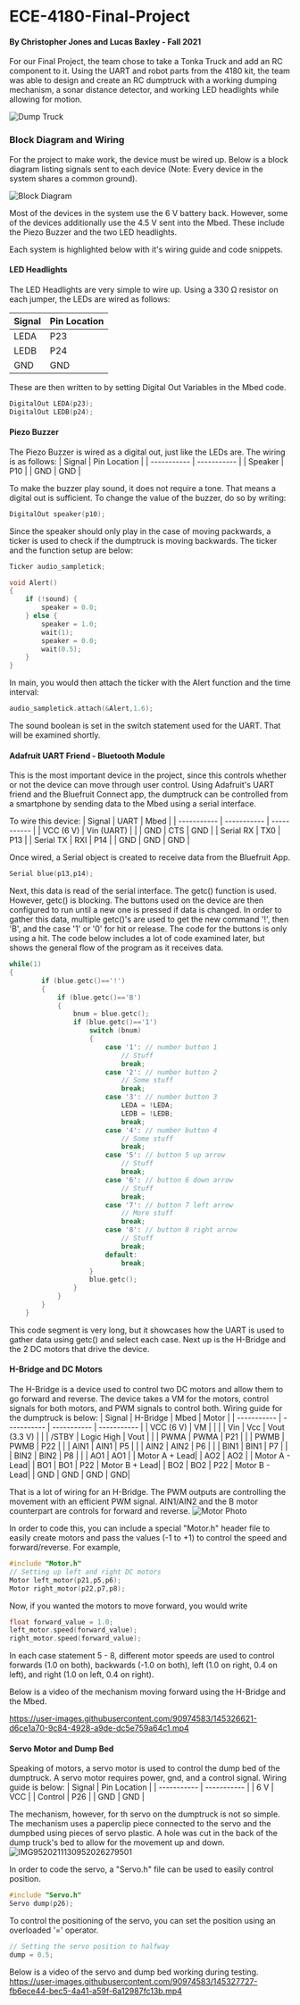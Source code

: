 # ECE-4180-Final-Project
#### By Christopher Jones and Lucas Baxley - Fall 2021

For our Final Project, the team chose to take a Tonka Truck and add an RC component to it. Using the UART and robot parts from the 4180 kit, the team was able to design and create an RC dumptruck with a working dumping mechanism, a sonar distance detector, and working LED headlights while allowing for motion.

![Dump Truck](dump_truck_photo.jpg)

### Block Diagram and Wiring

For the project to make work, the device must be wired up. Below is a block diagram listing signals sent to each device (Note: Every device in the system shares a common ground).

![Block Diagram](4180_Block_diagram.png)

Most of the devices in the system use the 6 V battery back. However, some of the devices additionally use the 4.5 V sent into the Mbed. These include the Piezo Buzzer and the two LED headlights.

Each system is highlighted below with it's wiring guide and code snippets.

#### LED Headlights

The LED Headlights are very simple to wire up. Using a 330 Ω resistor on each jumper, the LEDs are wired as follows:

| Signal      | Pin Location |
| ----------- | ----------- |
| LEDA      | P23       |
| LEDB   | P24        |
| GND   | GND        |

These are then written to by setting Digital Out Variables in the Mbed code. 
``` cpp
DigitalOut LEDA(p23);
DigitalOut LEDB(p24);
```


#### Piezo Buzzer

The Piezo Buzzer is wired as a digital out, just like the LEDs are. The wiring is as follows:
| Signal      | Pin Location |
| ----------- | ----------- |
| Speaker      | P10       |
| GND   | GND        |

To make the buzzer play sound, it does not require a tone. That means a digital out is sufficient. To change the value of the buzzer, do so by writing: 
``` cpp
DigitalOut speaker(p10);
```
Since the speaker should only play in the case of moving packwards, a ticker is used to check if the dumptruck is moving backwards. The ticker and the function setup are below:

``` cpp
Ticker audio_sampletick;

void Alert()
{
    if (!sound) {
        speaker = 0.0;
    } else {
        speaker = 1.0;
        wait(1);
        speaker = 0.0;
        wait(0.5);
    }
}
```

In main, you would then attach the ticker with the Alert function and the time interval:
```cpp
audio_sampletick.attach(&Alert,1.6);
```    

The sound boolean is set in the switch statement used for the UART. That will be examined shortly. 

#### Adafruit UART Friend - Bluetooth Module

This is the most important device in the project, since this controls whether or not the device can move through user control. Using Adafruit's UART friend and the Bluefruit Connect app, the dumptruck can be controlled from a smartphone by sending data to the Mbed using a serial interface. 

To wire this device:
| Signal      | UART  | Mbed |
| ----------- | ----------- | ----------- |
| VCC (6 V)     | Vin (UART) | |
| GND   | CTS        | GND |
| Serial RX   | TX0  | P13 |
| Serial TX   | RXI  | P14 |
| GND | GND | GND |

Once wired, a Serial object is created to receive data from the Bluefruit App. 
``` cpp
Serial blue(p13,p14);
```

Next, this data is read of the serial interface. The getc() function is used. However, getc() is blocking. The buttons used on the device are then configured to run until a new one is pressed if data is changed. In order to gather this data, multiple getc()'s are used to get the new command '!', then 'B', and the case '1' or '0' for hit or release. The code for the buttons is only using a hit. The code below includes a lot of code examined later, but shows the general flow of the program as it receives data.

``` cpp
while(1) 
{
        if (blue.getc()=='!') 
        {
            if (blue.getc()=='B') 
            { 
                bnum = blue.getc();
                if (blue.getc()=='1')
                    switch (bnum) 
                    {
                        case '1': // number button 1
                            // Stuff
                            break;
                        case '2': // number button 2
                            // Some stuff
                            break;
                        case '3': // number button 3
                            LEDA = !LEDA;
                            LEDB = !LEDB;
                            break;
                        case '4': // number button 4
                            // Some stuff
                            break;
                        case '5': // button 5 up arrow
                            // Stuff
                            break;
                        case '6': // button 6 down arrow
                            // Stuff
                            break;
                        case '7': // button 7 left arrow
                            // More stuff
                            break;
                        case '8': // button 8 right arrow
                            // Stuff
                            break;
                        default:
                            break;
                    }
                    blue.getc();
                }
            }
        }
    }
```

This code segment is very long, but it showcases how the UART is used to gather data using getc() and select each case. Next up is the H-Bridge and the 2 DC motors that drive the device.

#### H-Bridge and DC Motors
The H-Bridge is a device used to control two DC motors and allow them to go forward and reverse. The device takes a VM for the motors, control signals for both motors, and PWM signals to control both. Wiring guide for the dumptruck is below:
| Signal      | H-Bridge  | Mbed | Motor |
| ----------- | ----------- | ----------- | ----------- | 
| VCC (6 V)     | VM | | |
| Vin   | Vcc        | Vout (3.3 V) | |
| /STBY   | Logic High  | Vout | |
| PWMA   | PWMA  | P21 | | 
| PWMB   | PWMB  | P22 | |
| AIN1   | AIN1  | P5 | |
| AIN2   | AIN2  | P6 | |
| BIN1   | BIN1  | P7 | |
| BIN2   | BIN2  | P8 | | 
| AO1   | AO1  | | Motor A + Lead|
| AO2   | AO2  | | Motor A - Lead|
| BO1   | BO1  | P22 | Motor B + Lead|
| BO2   | BO2  | P22 | Motor B - Lead|
| GND | GND | GND | GND|

That is a lot of wiring for an H-Bridge. The PWM outputs are controlling the movement with an efficient PWM signal. AIN1/AIN2 and the B motor counterpart are controls for forward and reverse. 
![Motor Photo](motor_photo.jpg)

In order to code this, you can include a special "Motor.h" header file to easily create motors and pass the values (-1 to +1) to control the speed and forward/reverse. For example, 
``` cpp
#include "Motor.h"
// Setting up left and right DC motors
Motor left_motor(p21,p5,p6);
Motor right_motor(p22,p7,p8);
```

Now, if you wanted the motors to move forward, you would write
```cpp
float forward_value = 1.0;
left_motor.speed(forward_value);
right_motor.speed(forward_value);
```
In each case statement 5 - 8, different motor speeds are used to control forwards (1.0 on both), backwards (-1.0 on both), left (1.0 on right, 0.4 on left), and right (1.0 on left, 0.4 on right). 

Below is a video of the mechanism moving forward using the H-Bridge and the Mbed.

https://user-images.githubusercontent.com/90974583/145326621-d6ce1a70-9c84-4928-a9de-dc5e759a64c1.mp4

#### Servo Motor and Dump Bed
Speaking of motors, a servo motor is used to control the dump bed of the dumptruck. A servo motor requires power, gnd, and a control signal. Wiring guide is below: 
| Signal      | Pin Location |
| ----------- | ----------- |
| 6 V      | VCC       |
| Control   | P26        |
| GND   | GND        |

The mechanism, however, for th servo on the dumptruck is not so simple. The mechanism uses a paperclip piece connected to the servo and the dumpbed using pieces of servo plastic. A hole was cut in the back of the dump truck's bed to allow for the movement up and down.
![IMG9520211130952026279501](https://user-images.githubusercontent.com/90974583/145327389-671ba0d1-614f-4aa3-920d-70a9b1cc8cf2.jpg)

In order to code the servo, a "Servo.h" file can be used to easily control position.
```cpp
#include "Servo.h"
Servo dump(p26);
```

To control the positioning of the servo, you can set the position using an overloaded '=' operator. 
```cpp
// Setting the servo position to halfway
dump = 0.5;
```
Below is a video of the servo and dump bed working during testing.
https://user-images.githubusercontent.com/90974583/145327727-fb6ece44-bec5-4a41-a59f-6a12987fc13b.mp4

